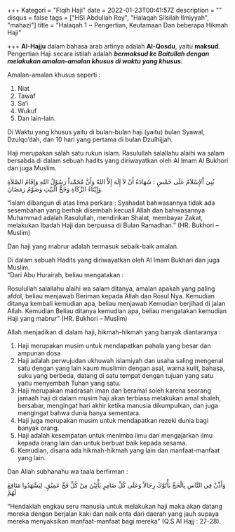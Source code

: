 +++
Kategori = "Fiqih Haji"
date = 2022-01-23T00:41:57Z
description = ""
disqus = false
tags = ["HSI Abdullah Roy", "Halaqah Silsilah Ilmiyyah", "mahazi"]
title = "Halaqah 1 ~ Pengertian, Keutamaan Dan beberapa Hikmah Haji"

+++
**Al-Hajju** dalam bahasa arab artinya adalah **Al-Qosdu**, yaitu **maksud**.  
Pengertian Haji secara istilah adalah **_bermaksud ke Baitullah dengan melakukan amalan-amalan khusus di waktu yang khusus._**

Amalan-amalan khusus seperti :

1. Niat
2. Tawaf
3. Sa’i
4. Wukuf
5. Dan lain-lain.

Di Waktu yang khusus yaitu di bulan-bulan haji (yaitu) bulan Syawal, Dzulqo’dah, dan 10 hari yang pertama di bulan Dzulhijjah.

Haji merupakan salah satu rukun islam. Rasulullah salallahu alaihi wa salam bersabda di dalam sebuah hadits yang diriwayatkan oleh Al Imam Al Bukhori dan juga Muslim.

بُنِيَ اْلإِسْلاَمُ عَلَى خَمْسٍ : شَهَادَةُ أَنْ لاَ إِلَهَ إِلاَّ اللهُ وَأَنَّ مُحَمَّداً رَسُوْلُ اللهِ وَإِقَامُ الصَّلاَةِ وَإِيْتَاءُ الزَّكَاةِ وَحَجُّ الْبَيْتِ وَصَوْمُ رَمَضَانَ.

“Islam dibangun di atas lima perkara : Syahadat bahwasannya tidak ada sesembahan yang berhak disembah kecuali Allah dan bahwasannya Muhammad adalah Rasulullah, mendirikan Shalat, membayar Zakat, melakukan Ibadah Haji dan berpuasa di Bulan Ramadhan.” (HR. Bukhori – Muslim)

Dan haji yang mabrur adalah termasuk sebaik-baik amalan.

Di dalam sebuah Hadits yang diriwayatkan oleh Al Imam Bukhari dan juga Muslim.  
“Dari Abu Hurairah, beliau mengatakan :

Rosulullah salallahu alaihi wa salam ditanya, amalan apakah yang paling afdol, beliau menjawab Beriman kepada Allah dan Rosul Nya. Kemudian ditanya kembali kemudian apa, beliau menjawab Kemudian berjihad di jalan Allah. Kemudian Beliau ditanya kemudian apa, beliau mengatakan kemudian Haji yang mabrur” (HR. Bukhori – Muslim)

Allah menjadikan di dalam haji, hikmah-hikmah yang banyak diantaranya :

1. Haji merupakan musim untuk mendapatkan pahala yang besar dan ampunan dosa
2. Haji adalah perwujudan ukhuwah islamiyah dan usaha saling mengenal satu dengan yang lain kaum muslimin dengan asal, warna kulit, bahasa, suku yang berbeda, datang di satu tempat dengan tujuan yang satu yaitu menyembah Tuhan yang satu.
3. Haji merupakan madrasah iman dan beramal soleh karena seorang jamaah haji di dalam musim haji akan terbiasa melakukan amal shaleh, bersabar, mengingat hari akhir ketika manusia dikumpulkan, dan juga mengingat bahwa dunia hanya sementara.
4. Haji juga merupakan musim untuk mendapatkan rezeki dunia bagi banyak orang.
5. Haji adalah kesempatan untuk menimba ilmu dan mengajarkan ilmu kepada orang lain dan untuk berbuat baik kepada sesama.
6. Kemudian, disana ada hikmah-hikmah yang lain dan manfaat-manfaat yang lain.

Dan Allah subhanahu wa taala berfirman :

وَأَذِّنْ فِي النَّاسِ بِالْحَجِّ يَأْتُوْكَ رِجَالاً وَعَلَى كُلِّ ضَامِرٍ يَأْتِيْنَ مِنْ كُلِّ فَجِّ عَمِيْقٍ. لِيَشْهَدُوا مَنَافِعَ لَهُمْ

“Hendaklah engkau seru manusia untuk melakukan haji maka akan datang mereka dengan berjalan kaki dan naik onta dari daerah yang jauh supaya mereka menyaksikan manfaat-manfaat bagi mereka” (Q.S Al Hajj : 27-28).